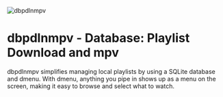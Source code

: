 
![dbpdlnmpv](https://github.com/duartqx/images/blob/main/dbpdlnmpv.png?raw=true "dbpdlnmpv")

# dbpdlnmpv - Database: Playlist Download and mpv

dbpdlnmpv simplifies managing local playlists by using a SQLite database and dmenu. With dmenu, anything you pipe in shows up as a menu on the screen, making it easy to browse and select what to watch.
